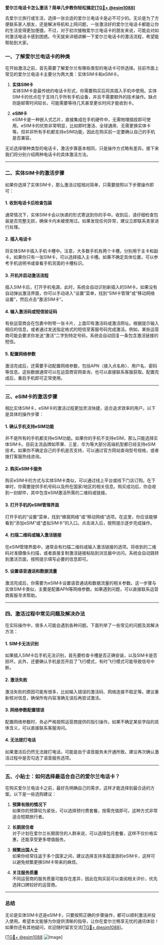 **爱尔兰电话卡怎么激活？简单几步教你轻松搞定[[TG💪+ @esim1088](https://t.me/s/esim1088)]**

去爱尔兰旅行或生活，选择一张合适的爱尔兰电话卡是必不可少的。无论是为了方便联系家人朋友，还是解决导航和上网问题，一张激活好的爱尔兰电话卡都能让你的生活变得更加便捷。不过，对于初次接触爱尔兰电话卡的朋友来说，可能会对如何激活电话卡感到困惑。今天就来详细讲解一下爱尔兰电话卡的激活流程，希望能帮助到大家。

### 一、了解爱尔兰电话卡的种类

在开始激活之前，首先需要了解爱尔兰有哪些类型的电话卡可供选择。目前市面上常见的爱尔兰电话卡主要分为两大类：实体SIM卡和eSIM卡。

1. **实体SIM卡**  
   实体SIM卡是最传统的电话卡形式，你需要购买后将其插入手机中使用。实体SIM卡的优点在于支持几乎所有手机设备，并且不需要额外的技术操作。缺点则是邮寄时间较长，可能需要等待几天甚至更长时间才能收到卡。

2. **eSIM卡**  
   eSIM卡是一种嵌入式芯片，直接集成在手机硬件中，无需物理插拔即可使用。eSIM卡的优势非常明显，比如即时激活、全球通用、无需更换实体卡等。但并非所有手机都支持eSIM功能，因此在购买前一定要确认自己的手机是否兼容。

无论选择哪种类型的电话卡，激活步骤基本相同，只是操作方式略有差异。接下来我们将分别介绍两种电话卡的具体激活方法。

---

### 二、实体SIM卡的激活步骤

如果你选择了实体SIM卡，那么激活过程相对简单，只需要按照以下步骤操作即可：

#### 1. 收到电话卡后检查包装
通常情况下，实体SIM卡会以快递的形式寄送到你的手中。收到后，请仔细检查包装是否完整无损，确保卡内未被使用过。如果发现任何异常，建议立即联系卖家进行处理。

#### 2. 插入电话卡
将实体SIM卡插入手机卡槽中。注意，大多数手机有两个卡槽，分别用于主卡和副卡。如果你只有一张SIM卡，可以选择插入主卡槽。如果不确定具体位置，可以参考手机说明书或查看手机背面的卡槽标识。

#### 3. 开机并启动激活流程
插入SIM卡后，打开手机电源。此时，系统会自动识别新插入的SIM卡。如果没有自动弹出激活界面，你可以手动进入“设置”菜单，找到“SIM卡管理”或“移动网络设置”，然后点击“激活SIM卡”。

#### 4. 输入激活码或短信验证码
有些运营商会在包裹中附带一张卡片，上面印有激活码或激活网址。根据提示输入相应的信息，或者通过发送指定格式的短信至客服号码完成激活。例如，某些运营商可能会要求你发送“激活”二字到特定号码，系统会自动回复一条包含激活链接的短信。

#### 5. 配置网络参数
激活完成后，还需要手动配置网络参数，包括APN（接入点名称）、用户名、密码等信息。这些数据通常可以在运营商官网查询，也可以直接联系客服获取。配置完成后，重启手机即可正常使用。

---

### 三、eSIM卡的激活步骤

相比实体SIM卡，eSIM卡的激活过程更加灵活快捷，适合追求效率的用户。以下是具体的操作步骤：

#### 1. 确认手机支持eSIM功能
并不是所有的手机都支持eSIM功能。如果你的手机不支持eSIM，那么只能选择实体SIM卡。目前主流品牌如苹果、三星、华为等大部分高端机型都已经支持eSIM技术。如果你不确定自己的手机是否支持，可以通过官方网站查询型号规格，或者拨打客服热线咨询。

#### 2. 购买eSIM卡服务
购买eSIM卡的方式与实体SIM卡类似，可以通过线上平台或线下门店订购。在下单时，你需要提供手机号码以及所在国家/地区的相关信息。购买成功后，你会收到一封邮件，其中包含eSIM激活所需的二维码或链接。

#### 3. 打开手机的eSIM管理界面
打开手机的“设置”菜单，找到“蜂窝网络”或“移动网络”选项。在这里，你应该能够看到“添加eSIM”或“虚拟SIM卡”的入口。点击进入后，按照提示逐步完成操作。

#### 4. 扫描二维码或输入激活链接
在eSIM管理界面中，通常会有扫描二维码或输入激活链接的选项。将收到的二维码对准摄像头扫描，或者直接复制激活链接粘贴到浏览器中访问。系统会自动跳转到激活页面，按照提示填写必要的信息即可。

#### 5. 设置语音通话和数据流量
激活完成后，你需要为eSIM卡设置语音通话和数据流量的相关参数。这一步骤与实体SIM卡类似，主要是配置APN等网络参数。如果遇到问题，可以直接联系运营商客服寻求帮助。

---

### 四、激活过程中常见问题及解决办法

在实际操作中，很多人可能会遇到各种问题。下面列举了一些常见的问题及其解决方法：

#### 1. SIM卡无法识别
如果插入SIM卡后手机无法识别，首先要检查卡槽是否正确安装，以及SIM卡是否损坏。此外，还要确认手机是否开启了飞行模式，有时飞行模式可能导致信号中断。

#### 2. 激活失败
激活失败的原因可能有很多，比如输入错误的激活码、网络连接不稳定等。建议重新核对信息，确保所有内容准确无误后再尝试激活。

#### 3. 网络参数配置错误
配置网络参数时，务必严格按照运营商提供的指引操作。如果不确定某些字段的具体含义，可以直接联系客服询问。

#### 4. 无法拨打电话
如果激活后仍然无法拨打电话，可能是由于语音服务未开通所致。建议再次确认激活过程中是否勾选了语音服务选项。

---

### 五、小贴士：如何选择最适合自己的爱尔兰电话卡？

在购买爱尔兰电话卡之前，最好先明确自己的需求，这样才能选择到最合适的方案。以下是一些选购建议：

1. **预算有限的情况下**  
   如果你的预算较为紧张，可以选择预付费套餐，按需充值即可。这种方式非常适合短期旅行者。

2. **长期居住者**  
   对于计划在爱尔兰长期居住的人群来说，可以选择包月套餐，这样不仅价格实惠，还能享受更多增值服务。

3. **频繁出国人士**  
   如果你经常往返于多个国家之间，建议选择支持多国漫游的eSIM卡，这样可以避免频繁更换SIM卡带来的麻烦。

4. **关注服务质量**  
   不同运营商的服务质量可能存在差异，因此在购买前可以查阅相关评价，优先选择口碑较好的运营商。

---

### 总结

无论是实体SIM卡还是eSIM卡，只要按照正确的步骤操作，都可以顺利激活并投入使用。希望本文能够为你提供清晰的指导，让你在爱尔兰畅享无忧的通讯体验！如果你还有其他疑问，欢迎随时留言交流[[TG💪+ @esim1088](https://t.me/s/esim1088)]。

[[TG💪+ @esim1088](https://t.me/s/esim1088) ![Image](https://i.postimg.cc/4NQfJmqS/Snipaste-2025-05-13-00-14-12.png)]